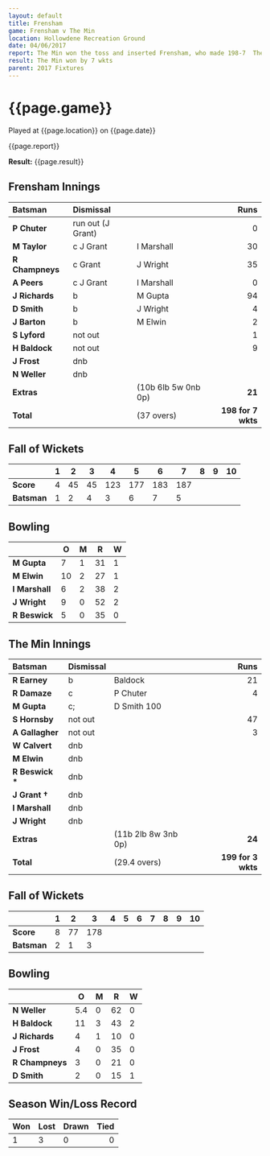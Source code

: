 ```yaml
---
layout: default
title: Frensham
game: Frensham v The Min
location: Hollowdene Recreation Ground
date: 04/06/2017
report: The Min won the toss and inserted Frensham, who made 198-7  The Min replied with 199 for 3 wkts
result: The Min won by 7 wkts
parent: 2017 Fixtures
---
```


# {{page.game}}

Played at {{page.location}} on {{page.date}}

{{page.report}}

**Result:** {{page.result}}

## Frensham Innings

| Batsman | Dismissal | | Runs |
|:---|:---|---|---:|
| **P Chuter** | run out (J Grant) |  | 0 |
| **M Taylor** | c J Grant | I Marshall | 30 |
| **R Champneys** | c Grant | J Wright | 35 |
| **A Peers** | c J Grant | I Marshall | 0 |
| **J Richards** | b | M Gupta | 94 |
| **D Smith** | b | J Wright | 4 |
| **J Barton** | b | M Elwin | 2 |
| **S Lyford** | not out |  | 1 |
| **H Baldock** | not out |  | 9 |
| **J Frost** | dnb |  |  |
| **N Weller** | dnb |  |  |
| **Extras** | | (10b 6lb 5w 0nb 0p) | **21** |
| **Total** | | (37 overs) | **198 for 7 wkts** |

## Fall of Wickets

| | **1** | **2** | **3** | **4** | **5** | **6** | **7** | **8** | **9** | **10** |
|---|---|---|---|---|---|---|---|---|---|---|
| **Score** | 4 | 45 | 45 | 123 | 177 | 183 | 187 |  |  |  |
| **Batsman** | 1 | 2 | 4 | 3 | 6 | 7 | 5 |  |  |  |

## Bowling

| | O   | M | R  | W |
|---|---|---|---|---|
| **M Gupta** | 7 | 1 | 31 | 1 |
| **M Elwin** | 10 | 2 | 27 | 1 |
| **I Marshall** | 6 | 2 | 38 | 2 |
| **J Wright** | 9 | 0 | 52 | 2 |
| **R Beswick** | 5 | 0 | 35 | 0 |

## The Min Innings

| Batsman | Dismissal | | Runs |
|:---|:---|---|---:|
| **R Earney** | b | Baldock | 21 |
| **R Damaze** | c | P Chuter | 4 |
| **M Gupta** | c; | D Smith  100 |
| **S Hornsby** | not out  |  | 47 |
| **A Gallagher** | not out  |  | 3 |
| **W Calvert** | dnb |  |  |
| **M Elwin** | dnb |  |  |
| **R Beswick &#42;** | dnb |  |  |
| **J Grant &#8224;** | dnb |  |  |
| **I Marshall** | dnb |  |  |
| **J Wright** | dnb |  |  |
| **Extras** | | (11b 2lb 8w 3nb 0p) | **24** |
| **Total** | | (29.4 overs) | **199 for 3 wkts** |

## Fall of Wickets

| | **1** | **2** | **3** | **4** | **5** | **6** | **7** | **8** | **9** | **10** |
|---|---|---|---|---|---|---|---|---|---|---|
| **Score** | 8 | 77 | 178 |  |  |  |  |  |  |  |
| **Batsman** | 2 | 1 | 3 |  |  |  |  |  |  |  |

## Bowling

| | O   | M | R  | W |
|---|---|---|---|---|
| **N Weller** | 5.4 | 0 | 62 | 0 |
| **H Baldock** | 11 | 3 | 43 | 2 |
| **J Richards** | 4 | 1 | 10 | 0 |
| **J Frost** | 4 | 0 | 35 | 0 |
| **R Champneys** | 3 | 0 | 21 | 0 |
| **D Smith** | 2 | 0 | 15 | 1 |

## Season Win/Loss Record

| Won | Lost | Drawn | Tied |
|:---|:---|---|---:|
| 1 | 3 | 0 | 0 |